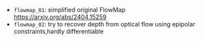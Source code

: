 

 - `flowmap_01`: simplified original FlowMap https://arxiv.org/abs/2404.15259
 - `flowmap_02`: try to recover depth from optical flow using epipolar constraints,hardly differentiable
 